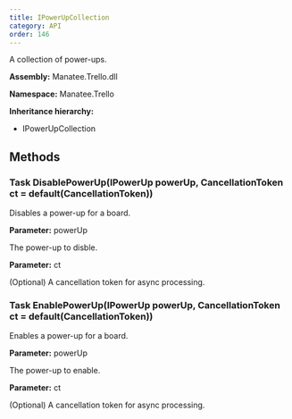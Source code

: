 ```yaml
---
title: IPowerUpCollection
category: API
order: 146
---
```


A collection of power-ups.

**Assembly:** Manatee.Trello.dll

**Namespace:** Manatee.Trello

**Inheritance hierarchy:**

- IPowerUpCollection

## Methods

### Task DisablePowerUp(IPowerUp powerUp, CancellationToken ct = default(CancellationToken))

Disables a power-up for a board.

**Parameter:** powerUp

The power-up to disble.

**Parameter:** ct

(Optional) A cancellation token for async processing.

### Task EnablePowerUp(IPowerUp powerUp, CancellationToken ct = default(CancellationToken))

Enables a power-up for a board.

**Parameter:** powerUp

The power-up to enable.

**Parameter:** ct

(Optional) A cancellation token for async processing.

